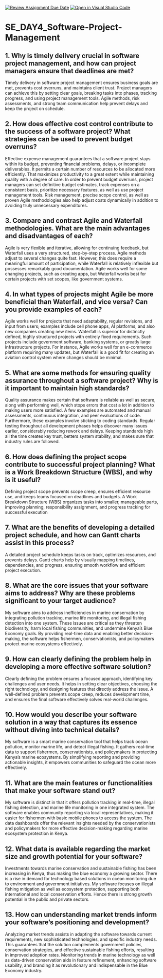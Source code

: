 [![Review Assignment Due Date](https://classroom.github.com/assets/deadline-readme-button-22041afd0340ce965d47ae6ef1cefeee28c7c493a6346c4f15d667ab976d596c.svg)](https://classroom.github.com/a/9pw6JKcu)
[![Open in Visual Studio Code](https://classroom.github.com/assets/open-in-vscode-2e0aaae1b6195c2367325f4f02e2d04e9abb55f0b24a779b69b11b9e10269abc.svg)](https://classroom.github.com/online_ide?assignment_repo_id=18492998&assignment_repo_type=AssignmentRepo)
# SE_DAY4_Software-Project-Management
## 1. Why is timely delivery crucial in software project management, and how can project managers ensure that deadlines are met?
Timely delivery in software project management ensures business goals are met, prevents cost overruns, and maintains client trust. Project managers can achieve this by setting clear goals, breaking tasks into phases, tracking progress, and using project management tools. Agile methods, risk assessments, and strong team communication help prevent delays and keep the project on schedule.
## 2. How does effective cost control contribute to the success of a software project? What strategies can be used to prevent budget overruns?
Effective expense management guarantees that a software project stays within its budget, preventing financial problems, delays, or incomplete deliverables. It permits a certain number of resources to be allocated more efficiently. That maximizes productivity to a great extent while maintaining quality with a degree of care. In order to prevent budget overruns, project managers can set definitive budget estimates, track expenses on a consistent basis, prioritize necessary features, as well as use project management tools. Risk management, precise scope control, as well as proven Agile methodologies also help adjust costs dynamically in addition to avoiding truly unnecessary expenditures.
## 3. Compare and contrast Agile and Waterfall methodologies. What are the main advantages and disadvantages of each?
Agile is very flexible and iterative, allowing for continuing feedback, but Waterfall uses a very structured, step-by-step process. Agile methods adjust to several changes quite fast. However, this does require a meaningful amount of participation, while Waterfall is relatively inflexible but possesses remarkably good documentation. Agile works well for some changing projects, such as creating apps, but Waterfall works best for certain projects with set scopes, like government systems.
## 4. In what types of projects might Agile be more beneficial than Waterfall, and vice versa? Can you provide examples of each?
Agile works well for projects that need adaptability, regular revisions, and input from users; examples include cell phone apps, AI platforms, and also new companies creating new items. Waterfall is superior for distinctly defined, highly structured projects with entirely fixed requirements. Such projects include government software, banking systems, or greatly large infrastructure projects. For instance, Agile works well for an e-commerce platform requiring many updates, but Waterfall is a good fit for creating an aviation control system where changes should be minimal.
## 5. What are some methods for ensuring quality assurance throughout a software project? Why is it important to maintain high standards?
Quality assurance makes certain that software is reliable as well as secure, along with performing well, which stops errors that cost a lot in addition to making users more satisfied. A few examples are automated and manual assessments, continuous integration, and peer evaluations of code. Furthermore, these examples involve sticking to coding standards. Regular testing throughout all development phases helps discover many issues earlier, considerably reducing rework and delays. Keeping standards high all the time creates key trust, betters system stability, and makes sure that industry rules are followed.
## 6. How does defining the project scope contribute to successful project planning? What is a Work Breakdown Structure (WBS), and why is it useful?
Defining project scope prevents scope creep, ensures efficient resource use, and keeps teams focused on deadlines and budgets. A Work Breakdown Structure (WBS) organizes tasks into smaller, manageable parts, improving planning, responsibility assignment, and progress tracking for successful execution
## 7. What are the benefits of developing a detailed project schedule, and how can Gantt charts assist in this process?
A detailed project schedule keeps tasks on track, optimizes resources, and prevents delays. Gantt charts help by visually mapping timelines, dependencies, and progress, ensuring smooth workflow and efficient project execution.
## 8. What are the core issues that your software aims to address? Why are these problems significant to your target audience?
My software aims to address inefficiencies in marine conservation by integrating pollution tracking, marine life monitoring, and illegal fishing detection into one system. These issues are critical as they threaten biodiversity, harm local fishing communities, and undermine Kenya’s Blue Economy goals. By providing real-time data and enabling better decision-making, the software helps fishermen, conservationists, and policymakers protect marine ecosystems effectively.
## 9. How can clearly defining the problem help in developing a more effective software solution?
Clearly defining the problem ensures a focused approach, identifying key challenges and user needs. It helps in setting clear objectives, choosing the right technology, and designing features that directly address the issue. A well-defined problem prevents scope creep, reduces development time, and ensures the final software effectively solves real-world challenges.
## 10. How would you describe your software solution in a way that captures its essence without diving into technical details?
My software is a smart marine conservation tool that helps track ocean pollution, monitor marine life, and detect illegal fishing. It gathers real-time data to support fishermen, conservationists, and policymakers in protecting Kenya’s marine ecosystems. By simplifying reporting and providing actionable insights, it empowers communities to safeguard the ocean more effectively. 
## 11. What are the main features or functionalities that make your software stand out?
My software is distinct in that it offers pollution tracking in real-time, illegal fishing detection, and marine life monitoring in one integrated system. The software enables community reporting via local representatives, making it easier for fishermen with basic mobile phones to access the system. The data dashboards offer the relevant insights needed by the conservationists and policymakers for more effective decision-making regarding marine ecosystem protection in Kenya.
## 12. What data is available regarding the market size and growth potential for your software?
Investments towards marine conservation and sustainable fishing has been increasing in Kenya, thus making the blue economy a growing sector. There is a rise in demand for technology based solutions in ocean monitoring due to environment and government initiatives. My software focuses on illegal fishing mitigation as well as ecosystem protection, supporting both international and local conservation efforts. Hence there is strong growth potential in the public and private sectors.
## 13. How can understanding market trends inform your software’s positioning and development?
Analyzing market trends assists in adapting the software towards current requirements, new sophisticated technologies, and specific industry needs. This guarantees that the solution complements government policies, conservation strategies, and effective sustainable fishing efforts, resulting in improved adoption rates. Monitoring trends in marine technology as well as data-driven conservation aids in feature refinement, enhancing software usability, and branding it as revolutionary and indispensable in the Blue Economy industry.
